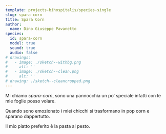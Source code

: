 ```yaml
---
template: projects-bihospitalis/species-single
slug: spara-corn
title: Spara Corn
author: 
  name: Dino Giuseppe Pavanetto
species:
  id: spara-corn
  model: true
  sound: true
  audio: false
# drawings:
#   - image: ./sketch--withbg.png
#     alt: ''
#   - image: ./sketch--clean.png
#     alt: ''
# drawing: ./sketch--cleancropped.png
---
```


Mi chiamo *spara-corn*, sono una pannocchia un po’ speciale infatti con le mie foglie posso volare.

Quando sono emozionato i miei chicchi si trasformano in pop corn e sparano dappertutto.

Il mio piatto preferito è la pasta al pesto. 

